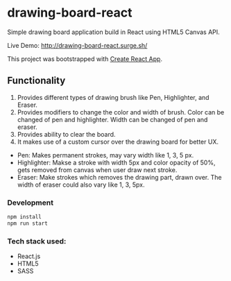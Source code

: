 # drawing-board-react
Simple drawing board application build in React using HTML5 Canvas API.

Live Demo: http://drawing-board-react.surge.sh/

This project was bootstrapped with [Create React App](https://github.com/facebookincubator/create-react-app).

## Functionality
1. Provides different types of drawing brush like Pen, Highlighter, and Eraser.
2. Provides modifiers to change the color and width of brush. Color can be changed of pen and highlighter. Width can be changed of pen and eraser.
3. Provides ability to clear the board.
4. It makes use of a custom cursor over the drawing board for better UX.

- Pen: Makes permanent strokes, may vary width like 1, 3, 5 px.
- Highlighter: Makse a stroke with width 5px and color opacity of 50%, gets
removed from canvas when user draw next stroke.
- Eraser: Make strokes which removes the drawing part, drawn over. The width of eraser could also vary like 1, 3, 5px.

### Development
```bash
npm install
npm run start
```

### Tech stack used:
- React.js
- HTML5
- SASS
